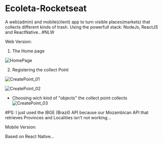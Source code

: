 # Ecoleta-Rocketseat
A web(admin) and mobile(client) app to turn visible places(markets) that collects different kinds of trash. Using the powerfull stack: NodeJs, ReactJS and ReactNative...#NLW

Web Version:

1. The Home page

![HomePage](https://user-images.githubusercontent.com/58065381/87173871-abd6ea80-c2d6-11ea-8ac0-2fcd99879b4a.PNG)

2. Registering the collect Point 

![CreatePoint_01](https://user-images.githubusercontent.com/58065381/87173922-ba250680-c2d6-11ea-8253-f3999b83457d.PNG)

![CreatePoint_02](https://user-images.githubusercontent.com/58065381/87173938-c0b37e00-c2d6-11ea-930c-4c6a6be02c38.PNG)

- Choosing wich kind of "objects" the collect point collects
![CreatePoint_03](https://user-images.githubusercontent.com/58065381/87173947-c4df9b80-c2d6-11ea-968e-6ee8119b9590.PNG)

#PS: I just used the IBGE (Brazil) API because our Mozambican API that retrieves Provinces and Localities isn't not working...

Mobile Version:

Based on React Native...
